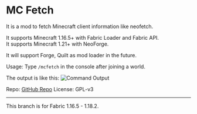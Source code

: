 # MC Fetch
It is a mod to fetch Minecraft client information like neofetch.

It supports Minecraft 1.16.5+ with Fabric Loader and Fabric API.  
It supports Minecraft 1.21+ with NeoForge.  

It will support Forge, Quilt as mod loader in the future.

Usage: Type `/mcfetch` in the console after joining a world.

The output is like this:
![Command Output](https://github.com/user-attachments/assets/362e0543-61a1-4cff-bf84-cdd4f1662c62)

Repo: [GitHub Repo](https://github.com/lihugang/mcfetch)
License: GPL-v3  

- - -

This branch is for Fabric 1.16.5 - 1.18.2.
